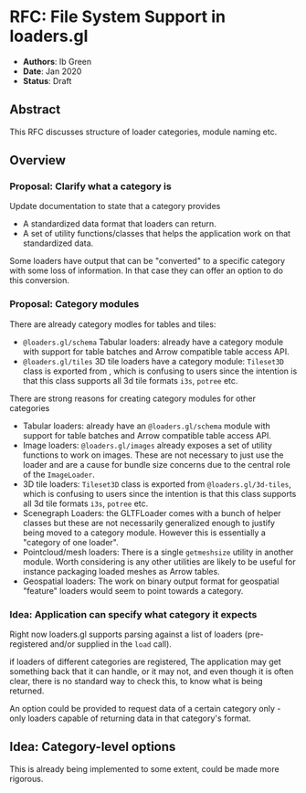 # RFC: File System Support in loaders.gl

- **Authors**: Ib Green
- **Date**: Jan 2020
- **Status**: Draft

## Abstract

This RFC discusses structure of loader categories, module naming etc.

## Overview

### Proposal: Clarify what a category is

Update documentation to state that a category provides

- A standardized data format that loaders can return.
- A set of utility functions/classes that helps the application work on that standardized data.

Some loaders have output that can be "converted" to a specific category with some loss of information. In that case they can offer an option to do this conversion.

### Proposal: Category modules

There are already category modles for tables and tiles:

- `@loaders.gl/schema` Tabular loaders: already have a category module with support for table batches and Arrow compatible table access API.
- `@loaders.gl/tiles` 3D tile loaders have a category module: `Tileset3D` class is exported from , which is confusing to users since the intention is that this class supports all 3d tile formats `i3s`, `potree` etc.

There are strong reasons for creating category modules for other categories

- Tabular loaders: already have an `@loaders.gl/schema` module with support for table batches and Arrow compatible table access API.
- Image loaders: `@loaders.gl/images` already exposes a set of utility functions to work on images. These are not necessary to just use the loader and are a cause for bundle size concerns due to the central role of the `ImageLoader`.
- 3D tile loaders: `Tileset3D` class is exported from `@loaders.gl/3d-tiles`, which is confusing to users since the intention is that this class supports all 3d tile formats `i3s`, `potree` etc.
- Scenegraph Loaders: the GLTFLoader comes with a bunch of helper classes but these are not necessarily generalized enough to justify being moved to a category module. However this is essentially a "category of one loader".
- Pointcloud/mesh loaders: There is a single `getmeshsize` utility in another module. Worth considering is any other utilities are likely to be useful for instance packaging loaded meshes as Arrow tables.
- Geospatial loaders: The work on binary output format for geospatial "feature" loaders would seem to point towards a category.

### Idea: Application can specify what category it expects

Right now loaders.gl supports parsing against a list of loaders (pre-registered and/or supplied in the `load` call).

if loaders of different categories are registered, The application may get something back that it can handle, or it may not, and even though it is often clear, there is no standard way to check this, to know what is being returned.

An option could be provided to request data of a certain category only - only loaders capable of returning data in that category's format.

## Idea: Category-level options

This is already being implemented to some extent, could be made more rigorous.
